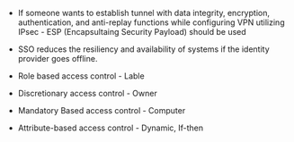  - If someone wants to establish tunnel with data integrity, encryption, authentication, and anti-replay functions while configuring VPN utilizing IPsec - ESP (Encapsultaing Security Payload) should be used

 - SSO reduces the resiliency and availability of systems if the identity provider goes offline.
 - Role based access control - Lable
 - Discretionary access control - Owner
 - Mandatory Based access control - Computer
 - Attribute-based access control - Dynamic, If-then
